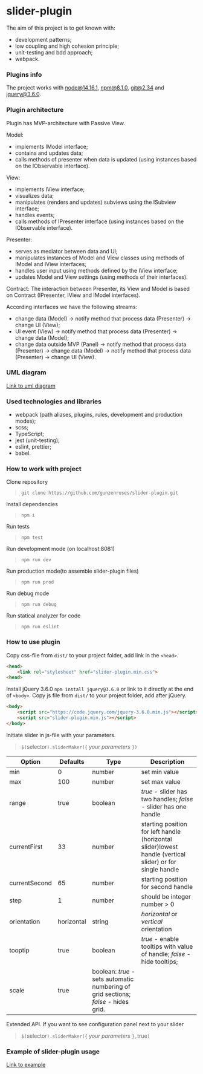 # slider-plugin

The aim of this project is to get known with:

- development patterns;
- low coupling and high cohesion principle;
- unit-testing and bdd approach;
- webpack.

### Plugins info

The project works with node@14.16.1, npm@8.1.0, git@2.34 and jquery@3.6.0.

### Plugin architecture

Plugin has MVP-architecture with Passive View.

Model:

- implements IModel interface;
- contains and updates data;
- calls methods of presenter when data is updated (using instances based on the IObservable interface).

View:

- implements IView interface;
- visualizes data;
- manipulates (renders and updates) subviews using the ISubview interface;
- handles events;
- calls methods of IPresenter interface (using instances based on the IObservable interface).

Presenter:

- serves as mediator between data and UI;
- manipulates instances of Model and View classes using methods of IModel and IView interfaces;
- handles user input using methods defined by the IView interface;
- updates Model and View settings (using methods of their interfaces).

Contract:
The interaction between Presenter, its View and Model is based on Contract (IPresenter, IView and IModel interfaces).

According interfaces we have the following streams:

- change data (Model) -> notify method that process data (Presenter) -> change UI (View);
- UI event (View) -> notify method that process data (Presenter) -> change data (Model);
- change data outside MVP (Panel) -> notify method that process data (Presenter) -> change data (Model) -> notify method that process data (Presenter) -> change UI (View).

### UML diagram

[Link to uml diagram](https://github.com/gunzenroses/slider-plugin/blob/master/src/UML%20diagram.png)

### Used technologies and libraries

- webpack (path aliases, plugins, rules, development and production modes);
- scss;
- TypeScript;
- jest (unit-testing);
- eslint, prettier;
- babel.

### How to work with project

Clone repository
>`git clone https://github.com/gunzenroses/slider-plugin.git`

Install dependencies
>`npm i`

Run tests
>`npm test`

Run development mode (on localhost:8081)
>`npm run dev`

Run production mode(to assemble slider-plugin files)
>`npm run prod`

Run debug mode
>`npm run debug`

Run statical analyzer for code
>`npm run eslint`

### How to use plugin

Copy css-file from `dist/` to your project folder, add link in the `<head>`.

```html
<head>
    <link rel="stylesheet" href="slider-plugin.min.css">
<head>
```

Install jQuery 3.6.0 `npm install jquery@3.6.0` or link to it directly at the end of `<body>`.
Copy js file from `dist/` to your project folder, add after jQuery.

```html
<body>
    <script src="https://code.jquery.com/jquery-3.6.0.min.js"></script>
    <script src="slider-plugin.min.js"></script>
</body>
```

Initiate slider in js-file with your parameters.
>`$(`selector`).sliderMaker({` *your parameters* `})`

|Option|Defaults|Type|Description|
|-----|----|----|----------|
|min|0|number|set min value|
|max|100|number|set max value|
|range|true|boolean|*true* - slider has two handles; *false* - slider has one handle|
|currentFirst|33|number|starting position for left handle (horizontal slider)lowest handle (vertical slider) or for single handle|
|currentSecond|65|number|starting position for second handle|
|step|1|number|should be integer number > 0|
|orientation|horizontal|string|*horizontal* or *vertical* orientation|
|tooptip|true|boolean|*true* - enable tooltips with value of handle; *false* - hide tooltips;|
|scale|true|boolean: *true* - sets automatic numbering of grid sections; *false* - hides grid.|

Extended API. If you want to see configuration panel next to your slider
>`$(`selector`).sliderMaker({` *your parameters* `},`true`)`

### Example of slider-plugin usage

[Link to example](https://gunzenroses.github.io/slider-plugin/)
